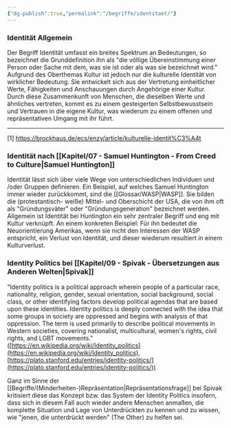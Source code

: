 ```yaml
---
{"dg-publish":true,"permalink":"/begriffe/identitaet/"}
---
```

 

### Identität Allgemein
Der Begriff Identität umfasst ein breites Spektrum an Bedeutungen, so bezeichnet die Grunddefinition ihn als "die völlige Übereinstimmung einer Person oder Sache mit dem, was sie ist oder als was sie bezeichnet wird." Aufgrund des Oberthemas Kultur ist jedoch nur die kulturelle Identität von wirklicher Bedeutung. Sie entwickelt sich aus der Vertretung einheitlicher Werte, Fähigkeiten und Anschauungen durch Angehörige einer Kultur. Durch diese Zusammenkunft von Menschen, die dieselben Werte und ähnliches vertreten, kommt es zu einem gesteigerten Selbstbewusstsein und Vertrauen in die eigene Kultur, was wiederum zu einem offenen und repräsentativen Umgang mit ihr führt. 
-- - 
[1] https://brockhaus.de/ecs/enzy/article/kulturelle-identit%C3%A4t


### Identität nach [[Kapitel/07 - Samuel Huntington - From Creed to Culture\|Samuel Huntington]]
Identität lässt sich über viele Wege von unterschiedlichen Individuen und /oder Gruppen definieren. Ein Beispiel, auf welches Samuel Huntington immer wieder zurückkommt, sind die [[Glossar/WASP\|WASP]]. Sie bilden die (protestantisch- weiße)  Mittel- und Oberschicht der USA, die von ihm oft als "Gründungsväter" oder "Gründungsgeneration" bezeichnet werden. Allgemein ist Identität bei Huntington ein sehr zentraler Begriff und eng mit Kultur verknüpft. An einem konkreten Beispiel: Für ihn bedeutet die Neuorientierung Amerikas, wenn sie nicht den Interessen der WASP entspricht, ein Verlust von Identität, und dieser wiederum resultiert in einem Kulturverlust.


### Identity Politics bei [[Kapitel/09 - Spivak - Übersetzungen aus Anderen Welten\|Spivak]]
"Identity politics is a political approach wherein people of a particular race, nationality, religion, gender, sexual orientation, social background, social class, or other identifying factors develop political agendas that are based upon these identities. Identity politics is deeply connected with the idea that some groups in society are oppressed and begins with analysis of that oppression. The term is used primarily to describe political movements in Western societies, covering nationalist, multicultural, women's rights, civil rights, and LGBT movements."
([https://en.wikipedia.org/wiki/Identity_politics](https://en.wikipedia.org/wiki/Identity_politics), [https://plato.stanford.edu/entries/identity-politics/](https://plato.stanford.edu/entries/identity-politics/))

Ganz im Sinne der [[Begriffe/(Minderheiten-)Repräsentation\|Repräsentationsfrage]] bei Spivak kritisiert diese das Konzept bzw. das System der Identity Politics insofern, dass sich in diesem Fall auch wieder andere Menschen anmaßen, die komplette Situation und Lage von Unterdrückten zu kennen und zu wissen, wie "jenen, die unterdrückt werden" (The Other) zu helfen sei. 